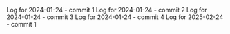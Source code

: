 Log for 2024-01-24 - commit 1
Log for 2024-01-24 - commit 2
Log for 2024-01-24 - commit 3
Log for 2024-01-24 - commit 4
Log for 2025-02-24 - commit 1
